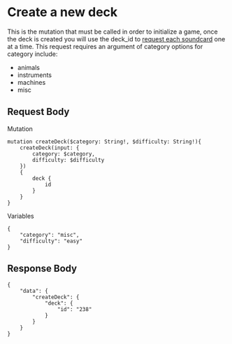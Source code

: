 # Create a new deck
This is the mutation that must be called in order to initialize a game, once the deck is created you will use the deck_id to [request each soundcard](/docs/get_soundcard.md) one at a time.
This request requires an argument of category options for category include: 
- animals
- instruments
- machines
- misc
## Request Body
Mutation
```
mutation createDeck($category: String!, $difficulty: String!){
    createDeck(input: {
        category: $category,
        difficulty: $difficulty
    })
    {
        deck {
            id
        }
    }
}
```
Variables
```
{
    "category": "misc",
    "difficulty": "easy"
}
```
## Response Body
```
{
    "data": {
        "createDeck": {
            "deck": {
                "id": "238"
            }
        }
    }
}
```